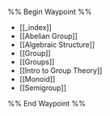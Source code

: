 %% Begin Waypoint %%
- [[_index]]
- [[Abelian Group]]
- [[Algebraic Structure]]
- [[Group]]
- [[Groups]]
- [[Intro to Group Theory]]
- [[Monoid]]
- [[Semigroup]]

%% End Waypoint %%